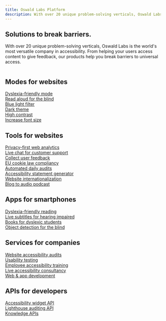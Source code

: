 ```yaml
---
title: Oswald Labs Platform
description: With over 20 unique problem-solving verticals, Oswald Labs is the world's most versatile company in accessibility. Learn more about Oswald Labs Platform.
---
```


<section class="hero big-image">
	<div class="container">
		<div class="row">
			<div class="col-md">
				<h1>Solutions to break barriers.</h1>
				<p>With over 20 unique problem-solving verticals, Oswald Labs is the world's most versatile company in accessibility. From helping your users access content to give feedback, our products help you break barriers to universal access.</p>
				</div>
			<div class="col-md-6">
				<img alt="" src="https://undraw.oswaldlabs.com/007bff/gifts.svg">
			</div>
		</div>
	</div>
</section>
<section>
	<div class="container pt-3 pt-md-0">
		<h2 class="subheading mb-4">Modes for websites</h2>
		<div class="row">
			<div class="col-md-4 mb-4">
				<a href="/platform/agastya/features/dyslexia-friendly-mode" class="card card-body d-block">
					<i class="fas fa-book-reader fa-fw fa-2x mr-2 text-muted"></i>
					<span>Dyslexia-friendly mode</span>
				</a>
			</div>
			<div class="col-md-4 mb-4">
				<a href="/platform/agastya/features/blind-read-aloud" class="card card-body d-block">
					<i class="fas fa-play-circle fa-fw fa-2x mr-2 text-muted"></i>
					<span>Read aloud for the blind</span>
				</a>
			</div>
			<div class="col-md-4 mb-4">
				<a href="/platform/agastya/features/blind-friendly-read-aloud" class="card card-body d-block">
					<i class="fas fa-cloud-moon fa-fw fa-2x mr-2 text-muted"></i>
					<span>Blue light filter</span>
				</a>
			</div>
			<div class="col-md-4 mb-4">
				<a href="/platform/agastya/features/increase-font-size" class="card card-body d-block">
					<i class="fas fa-moon fa-fw fa-2x mr-2 text-muted"></i>
					<span>Dark theme</span>
				</a>
			</div>
			<div class="col-md-4 mb-4">
				<a href="/platform/agastya/features/high-contrast" class="card card-body d-block">
					<i class="fas fa-adjust fa-fw fa-2x mr-2 text-muted"></i>
					<span>High contrast</span>
				</a>
			</div>
			<div class="col-md-4 mb-4">
				<a href="/platform/agastya/features/increase-font-size" class="card card-body d-block">
					<i class="fas fa-text-height fa-fw fa-2x mr-2 text-muted"></i>
					<span>Increase font size</span>
				</a>
			</div>
		</div>
		<h2 class="subheading mb-4 mt-5">Tools for websites</h2>
		<div class="row">
			<div class="col-md-4 mb-4">
				<a href="/platform/agastya/features/privacy-web-analytics" class="card card-body d-block">
					<i class="fas fa-chart-pie fa-fw fa-2x mr-2 text-muted"></i>
					<span>Privacy-first web analytics</span>
				</a>
			</div>
			<div class="col-md-4 mb-4">
				<a href="/platform/agastya/features/live-chat-customer-support" class="card card-body d-block">
					<i class="fas fa-comments fa-fw fa-2x mr-2 text-muted"></i>
					<span>Live chat for customer support</span>
				</a>
			</div>
			<div class="col-md-4 mb-4">
				<a href="/platform/agastya/features/collect-user-feedback" class="card card-body d-block">
					<i class="fas fa-comment-alt fa-fw fa-2x mr-2 text-muted"></i>
					<span>Collect user feedback</span>
				</a>
			</div>
			<div class="col-md-4 mb-4">
				<a href="/platform/agastya/features/eu-cookie-law-compliancy" class="card card-body d-block">
					<i class="fas fa-cookie-bite fa-fw fa-2x mr-2 text-muted"></i>
					<span>EU cookie law compliancy</span>
				</a>
			</div>
			<div class="col-md-4 mb-4">
				<a href="/platform/agastya/features/automated-daily-audits" class="card card-body d-block">
					<i class="fas fa-chart-area fa-fw fa-2x mr-2 text-muted"></i>
					<span>Automated daily audits</span>
				</a>
			</div>
			<div class="col-md-4 mb-4">
				<a href="/platform/agastya/features/accessibility-statement-generator" class="card card-body d-block">
					<i class="fas fa-file-alt fa-fw fa-2x mr-2 text-muted"></i>
					<span>Accessibility statement generator</span>
				</a>
			</div>
			<div class="col-md-4 mb-4">
				<a href="/platform/agastya/features/translation" class="card card-body d-block">
					<i class="fas fa-language fa-fw fa-2x mr-2 text-muted"></i>
					<span>Website internationalization</span>
				</a>
			</div>
			<div class="col-md-4 mb-4">
				<a href="/platform/agastya/features/blog-to-podcast" class="card card-body d-block">
					<i class="fas fa-podcast fa-fw fa-2x mr-2 text-muted"></i>
					<span>Blog to audio podcast</span>
				</a>
			</div>
		</div>
		<h2 class="subheading mb-4 mt-5">Apps for smartphones</h2>
		<div class="row">
			<div class="col-md-4 mb-4">
				<a href="/platform/agastya/use-cases/dyslexia-reading" class="card card-body d-block">
					<i class="fas fa-book fa-fw fa-2x mr-2 text-muted"></i>
					<span>Dyslexia-friendly reading</span>
				</a>
			</div>
			<div class="col-md-4 mb-4">
				<a href="/platform/agastya/use-cases/deaf-live-subtitles" class="card card-body d-block">
					<i class="fas fa-deaf fa-fw fa-2x mr-2 text-muted"></i>
					<span>Live subtitles for hearing impaired</span>
				</a>
			</div>
			<div class="col-md-4 mb-4">
				<a href="/platform/agastya/use-cases/books-for-dyslexic-students" class="card card-body d-block">
					<i class="fas fa-book-open fa-fw fa-2x mr-2 text-muted"></i>
					<span>Books for dyslexic students</span>
				</a>
			</div>
			<div class="col-md-4 mb-4">
				<a href="/platform/agastya/use-cases/blind-object-detection" class="card card-body d-block">
					<i class="fas fa-eye-slash fa-fw fa-2x mr-2 text-muted"></i>
					<span>Object detection for the blind</span>
				</a>
			</div>
		</div>
		<h2 class="subheading mb-4 mt-5">Services for companies</h2>
		<div class="row">
			<div class="col-md-4 mb-4">
				<a href="/platform/solutions/website-accessibility-audits" class="card card-body d-block">
					<i class="fab fa-accessible-icon fa-fw fa-2x mr-2 text-muted"></i>
					<span>Website accessibility audits</span>
				</a>
			</div>
			<div class="col-md-4 mb-4">
				<a href="/platform/solutions/usability-testing" class="card card-body d-block">
					<i class="fas fa-flask fa-fw fa-2x mr-2 text-muted"></i>
					<span>Usability testing</span>
				</a>
			</div>
			<div class="col-md-4 mb-4">
				<a href="/platform/solutions/employee-accessibility-training" class="card card-body d-block">
					<i class="fas fa-chalkboard-teacher fa-fw fa-2x mr-2 text-muted"></i>
					<span>Employee accessibility training</span>
				</a>
			</div>
			<div class="col-md-4 mb-4">
				<a href="/platform/solutions/live-accessibility-consultancy" class="card card-body d-block">
					<i class="fas fa-headset fa-fw fa-2x mr-2 text-muted"></i>
					<span>Live accessibility consultancy</span>
				</a>
			</div>
			<div class="col-md-4 mb-4">
				<a href="/platform/solutions/web-and-app-development" class="card card-body d-block">
					<i class="fas fa-laptop-code fa-fw fa-2x mr-2 text-muted"></i>
					<span>Web &amp; app development</span>
				</a>
			</div>
		</div>
		<h2 class="subheading mb-4 mt-5">APIs for developers</h2>
		<div class="row">
			<div class="col-md-4 mb-4">
				<a href="/platform/developers/accessibility-widget-api" class="card card-body d-block">
					<i class="fas fa-universal-access fa-fw fa-2x mr-2 text-muted"></i>
					<span>Accessibility widget API</span>
				</a>
			</div>
			<div class="col-md-4 mb-4">
				<a href="/platform/developers/lighthouse-auditing-api" class="card card-body d-block">
					<i class="fas fa-code fa-fw fa-2x mr-2 text-muted"></i>
					<span>Lighthouse auditing API</span>
				</a>
			</div>
			<div class="col-md-4 mb-4">
				<a href="/platform/developers/knowledge-apis" class="card card-body d-block">
					<i class="fas fa-search-location fa-fw fa-2x mr-2 text-muted"></i>
					<span>Knowledge APIs</span>
				</a>
			</div>
		</div>
	</div>
</section>